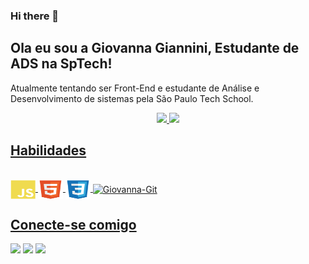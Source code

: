 ### Hi there 👋

## Ola eu sou a Giovanna Giannini, Estudante de ADS na SpTech!
Atualmente tentando ser Front-End e estudante de Análise e Desenvolvimento de sistemas pela São Paulo Tech School. <br>
<div align="center">
  <a href="https://github.com/giovannagiannini24">
  <img height="180em" src="https://github-readme-stats.vercel.app/api?username=giovannagiannini24&show_icons=true&theme=jolly&include_all_commits=true&count_private=true"/>
  <img height="180em" src="https://github-readme-stats.vercel.app/api/top-langs/?username=giovannagiannini24&layout=compact&langs_count=7&theme=jolly"/>
</div>
  
  ## Habilidades
<div style="display: inline_block"><br>
  <img align="center" alt="Giovanna-Js" height="30" width="40" src="https://raw.githubusercontent.com/devicons/devicon/master/icons/javascript/javascript-plain.svg">
  <img align="center" alt="Giovanna-HTML" height="30" width="40" src="https://raw.githubusercontent.com/devicons/devicon/master/icons/html5/html5-original.svg">
  <img align="center" alt="Giovanna-CSS" height="30" width="40" src="https://raw.githubusercontent.com/devicons/devicon/master/icons/css3/css3-original.svg">
 
  
  <img align="center" alt="Giovanna-Git" src="https://img.icons8.com/fluent/48/000000/mysql-logo.png" height="30" width="40"/>
  
  
</div>
  
  ## Conecte-se comigo
<div> 

  <a href="https://www.instagram.com/gi.giannini/" target="_blank"><img src="https://img.shields.io/badge/-Instagram-%23E4405F?style=for-the-badge&logo=instagram&logoColor=white" target="_blank"></a>
  <a href = "mailto:giovannamgiannini@gmail.com"><img src="https://img.shields.io/badge/-Gmail-%23333?style=for-the-badge&logo=gmail&logoColor=white" target="_blank"></a>
  <a href="https://www.linkedin.com/in/giovannamgiannini/" target="_blank"><img src="https://img.shields.io/badge/-LinkedIn-%230077B5?style=for-the-badge&logo=linkedin&logoColor=white" target="_blank"></a> 
 
 

</div>
